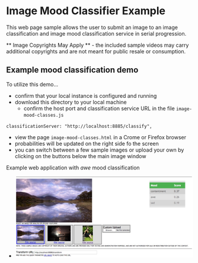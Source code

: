 # Image Mood Classifier Example
This web page sample allows the user to submit an image to
an image classification and image mood classification service
in serial progression.

** Image Copyrights May Apply ** - the included sample videos may carry
additional copyrights and are not meant for public resale or consumption.

## Example mood classification demo
To utilize this demo...

* confirm that your local instance is configured and running
* download this directory to your local machine
  * confirm the host port and classification service URL in the file `image-mood-classes.js`
```
classificationServer: "http://localhost:8885/classify",
```

* view the page `image-mood-classes.html` in a Crome or Firefox browser
* probabilities will be updated on the right side fo the screen
* you can switch between a few sample images or upload your own by clicking on the buttons below the main image window

Example web application with *awe* mood classification

* ![example web application with *awe* mood](example_running.jpg "Example web application classifying tigers video")
